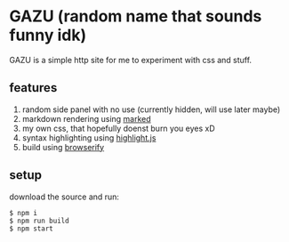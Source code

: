 # GAZU (random name that sounds funny idk)

GAZU is a simple http site for me to experiment with css and stuff. 

## features

1. random side panel with no use (currently hidden, will use later maybe)
2. markdown rendering using [marked]
3. my own css, that hopefully doenst burn you eyes xD
4. syntax highlighting using [highlight.js]
5. build using [browserify]


## setup

download the source and run:

```consolas
$ npm i
$ npm run build
$ npm start
```

[marked]: https://github.com/markedjs/marked
[highlight.js]: https://github.com/highlightjs/highlight.js
[browserify]: https://browserify.org